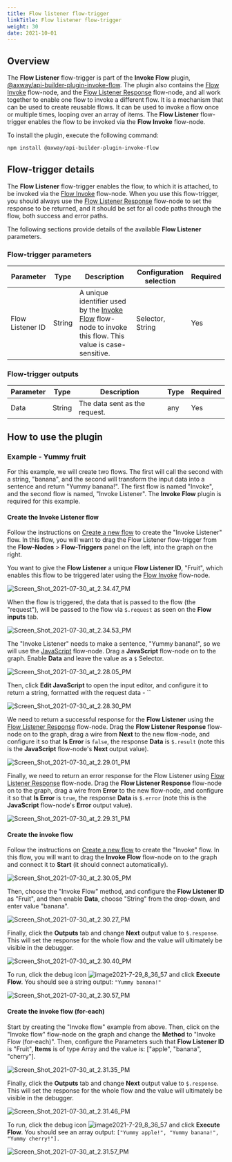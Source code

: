 ```yaml
---
title: Flow listener flow-trigger
linkTitle: Flow listener flow-trigger
weight: 30
date: 2021-10-01
---
```


## Overview

The **Flow Listener** flow-trigger is part of the **Invoke Flow** plugin, [@axway/api-builder-plugin-invoke-flow](https://www.npmjs.com/package/@axway/api-builder-plugin-invoke-flow). The plugin also contains the [Flow Invoke](/docs/developer_guide/flows/flow_nodes/invoke_flow_flow_node/) flow-node, and the [Flow Listener Response](/docs/developer_guide/flows/flow_nodes/flow_listener_response_flow_node/) flow-node, and all work together to enable one flow to invoke a different flow. It is a mechanism that can be used to create reusable flows. It can be used to invoke a flow once or multiple times, looping over an array of items. The **Flow Listener** flow-trigger enables the flow to be invoked via the **Flow Invoke** flow-node.

To install the plugin, execute the following command:

```bash
npm install @axway/api-builder-plugin-invoke-flow
```

## Flow-trigger details

The **Flow Listener** flow-trigger enables the flow, to which it is attached, to be invoked via the [Flow Invoke](/docs/developer_guide/flows/flow_nodes/invoke_flow_flow_node/) flow-node. When you use this flow-trigger, you should always use the [Flow Listener Response](/docs/developer_guide/flows/flow_nodes/flow_listener_response_flow_node/) flow-node to set the response to be returned, and it should be set for all code paths through the flow, both success and error paths.

The following sections provide details of the available **Flow Listener** parameters.

### Flow-trigger parameters

| Parameter | Type | Description | Configuration selection | Required |
| --- | --- | --- | --- | --- |
| Flow Listener ID | String | A unique identifier used by the [Invoke Flow](/docs/developer_guide/flows/flow_nodes/invoke_flow_flow_node/) flow-node to invoke this flow. This value is case-sensitive. | Selector, String | Yes |

### Flow-trigger outputs

| Parameter | Type | Description | Type | Required |
| --- | --- | --- | --- | --- |
| Data | String | The data sent as the request. | any | Yes |

## How to use the plugin

### Example - Yummy fruit

For this example, we will create two flows. The first will call the second with a string, "banana", and the second will transform the input data into a sentence and return "Yummy banana!". The first flow is named "Invoke", and the second flow is named, "Invoke Listener". The **Invoke Flow** plugin is required for this example.

#### Create the Invoke Listener flow

Follow the instructions on [Create a new flow](/docs/developer_guide/flows/manage_flows/create_a_new_flow/) to create the "Invoke Listener" flow. In this flow, you will want to drag the Flow Listener flow-trigger from the **Flow-Nodes** > **Flow-Triggers** panel on the left, into the graph on the right.

You want to give the **Flow Listener** a unique **Flow Listener ID**, "Fruit", which enables this flow to be triggered later using the [Flow Invoke](/docs/developer_guide/flows/flow_nodes/invoke_flow_flow_node/) flow-node.

![Screen_Shot_2021-07-30_at_2.34.47_PM](/Images/screen_shot_2021_07_30_at_2_34_47_pm.png)

When the flow is triggered, the data that is passed to the flow (the "request"), will be passed to the flow via `$.request` as seen on the **Flow inputs** tab.

![Screen_Shot_2021-07-30_at_2.34.53_PM](/Images/screen_shot_2021_07_30_at_2_34_53_pm.png)

The "Invoke Listener" needs to make a sentence, "Yummy banana!", so we will use the [JavaScript](/docs/developer_guide/flows/flow_nodes/javascript_flow_node/) flow-node. Drag a **JavaScript** flow-node on to the graph. Enable **Data** and leave the value as a `$` Selector.

![Screen_Shot_2021-07-30_at_2.28.05_PM](/Images/screen_shot_2021_07_30_at_2_28_05_pm.png)

Then, click **Edit JavaScript** to open the input editor, and configure it to return a string, formatted with the request data - \`\`

![Screen_Shot_2021-07-30_at_2.28.30_PM](/Images/screen_shot_2021_07_30_at_2_28_30_pm.png)

We need to return a successful response for the **Flow Listener** using the [Flow Listener Response](/docs/developer_guide/flows/flow_nodes/flow_listener_response_flow_node/) flow-node. Drag the **Flow Listener Response** flow-node on to the graph, drag a wire from **Next** to the new flow-node, and configure it so that **Is Error** is `false`, the response **Data** is `$.result` (note this is the **JavaScript** flow-node's **Next** output value).

![Screen_Shot_2021-07-30_at_2.29.01_PM](/Images/screen_shot_2021_07_30_at_2_29_01_pm.png)

Finally, we need to return an error response for the Flow Listener using [Flow Listener Response](/docs/developer_guide/flows/flow_nodes/flow_listener_response_flow_node/) flow-node. Drag the **Flow Listener Response** flow-node on to the graph, drag a wire from **Error** to the new flow-node, and configure it so that **Is Error** is `true`, the response **Data** is `$.error` (note this is the **JavaScript** flow-node's **Error** output value).

![Screen_Shot_2021-07-30_at_2.29.31_PM](/Images/screen_shot_2021_07_30_at_2_29_31_pm.png)

#### Create the invoke flow

Follow the instructions on [Create a new flow](/docs/developer_guide/flows/manage_flows/create_a_new_flow/) to create the "Invoke" flow. In this flow, you will want to drag the **Invoke Flow** flow-node on to the graph and connect it to **Start** (it should connect automatically).

![Screen_Shot_2021-07-30_at_2.30.05_PM](/Images/screen_shot_2021_07_30_at_2_30_05_pm.png)

Then, choose the "Invoke Flow" method, and configure the **Flow Listener ID** as "Fruit", and then enable **Data**, choose "String" from the drop-down, and enter value "banana".

![Screen_Shot_2021-07-30_at_2.30.27_PM](/Images/screen_shot_2021_07_30_at_2_30_27_pm.png)

Finally, click the **Outputs** tab and change **Next** output value to `$.response`. This will set the response for the whole flow and the value will ultimately be visible in the debugger.

![Screen_Shot_2021-07-30_at_2.30.40_PM](/Images/screen_shot_2021_07_30_at_2_30_40_pm.png)

To run, click the debug icon ![image2021-7-29_8_36_57](/Images/image2021_7_29_8_36_57.png) and click **Execute Flow**. You should see a string output: `"Yummy banana!"`

![Screen_Shot_2021-07-30_at_2.30.57_PM](/Images/screen_shot_2021_07_30_at_2_30_57_pm.png)

#### Create the invoke flow (for-each)

Start by creating the "Invoke flow" example from above. Then, click on the "Invoke flow" flow-node on the graph and change the **Method** to "Invoke Flow (for-each)". Then, configure the Parameters such that **Flow Listener ID** is "Fruit", **Items** is of type Array and the value is: \["apple", "banana", "cherry"\].

![Screen_Shot_2021-07-30_at_2.31.35_PM](/Images/screen_shot_2021_07_30_at_2_31_35_pm.png)

Finally, click the **Outputs** tab and change **Next** output value to `$.response`. This will set the response for the whole flow and the value will ultimately be visible in the debugger.

![Screen_Shot_2021-07-30_at_2.31.46_PM](/Images/screen_shot_2021_07_30_at_2_31_46_pm.png)

To run, click the debug icon ![image2021-7-29_8_36_57](/Images/image2021_7_29_8_36_57.png) and click **Execute Flow**. You should see an array output: `["Yummy apple!", "Yummy banana!", "Yummy cherry!"].`

![Screen_Shot_2021-07-30_at_2.31.57_PM](/Images/screen_shot_2021_07_30_at_2_31_57_pm.png)
